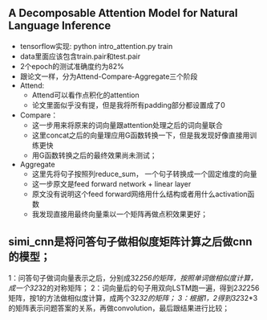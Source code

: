 A Decomposable Attention Model for Natural Language Inference
---
- tensorflow实现: python intro_attention.py train
- data里面应该包含train.pair和test.pair
- 2个epoch的测试准确度约为82%
- 跟论文一样，分为Attend-Compare-Aggregate三个阶段
- Attend:
	- Attend可以看作点积化的attention
	- 论文里面似乎没有提，但是我将所有padding部分都设置成了0
- Compare：
	- 这一步用来将原来的词向量跟attention处理之后的词向量联合
	- 这里concat之后的向量理应用G函数转换一下，但是我发现好像直接用训练更快
	- 用G函数转换之后的最终效果尚未测试；
- Aggregate
	- 这里先将句子按照列reduce_sum， 一个句子转换成一个固定维度的向量
	- 这一步原文是feed forward network + linear layer
	- 原文没有说明这个feed forward网络用什么结构或者用什么activation函数
	- 我发现直接用最终向量乘以一个矩阵再做点积效果更好；


simi_cnn是将问答句子做相似度矩阵计算之后做cnn的模型；
---
1：问答句子做词向量表示之后，分别成32*256的矩阵，按照单词做相似度计算，成一个32*32的对称矩阵；
2：词向量后的句子用双向LSTM跑一遍，得到2*32*256矩阵，按1的方法做相似度计算，成两个32*32的矩阵；
3：根据1，2得到32*32*3的矩阵表示问题答案的关系，再做convolution，最后跟结果进行比较；

